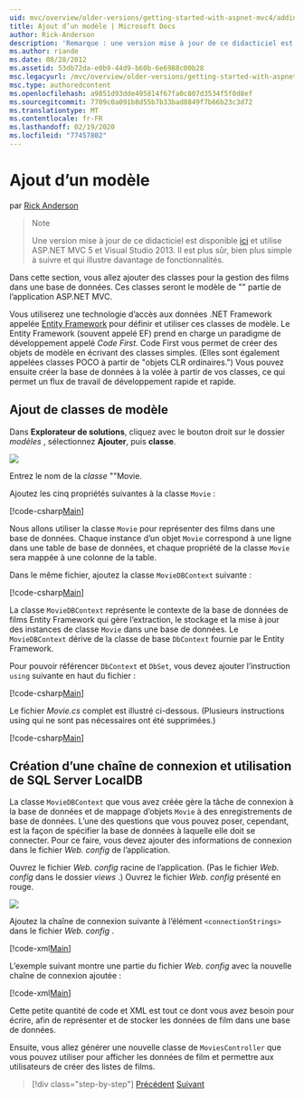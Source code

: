```yaml
---
uid: mvc/overview/older-versions/getting-started-with-aspnet-mvc4/adding-a-model
title: Ajout d’un modèle | Microsoft Docs
author: Rick-Anderson
description: 'Remarque : une version mise à jour de ce didacticiel est disponible ici et utilise ASP.NET MVC 5 et Visual Studio 2013. C’est plus sécurisé, bien plus simple à suivre et à faire une démonstration...'
ms.author: riande
ms.date: 08/28/2012
ms.assetid: 53db72da-e0b9-44d9-b60b-6e6988c00b28
msc.legacyurl: /mvc/overview/older-versions/getting-started-with-aspnet-mvc4/adding-a-model
msc.type: authoredcontent
ms.openlocfilehash: a9851d93dde495814f67fa0c807d3534f5f0d8ef
ms.sourcegitcommit: 7709c0a091b8d55b7b33bad8849f7b66b23c3d72
ms.translationtype: MT
ms.contentlocale: fr-FR
ms.lasthandoff: 02/19/2020
ms.locfileid: "77457802"
---
```

# <a name="adding-a-model"></a>Ajout d’un modèle

par [Rick Anderson](https://twitter.com/RickAndMSFT)

> > [!NOTE]
> > Une version mise à jour de ce didacticiel est disponible [ici](../../getting-started/introduction/getting-started.md) et utilise ASP.NET MVC 5 et Visual Studio 2013. Il est plus sûr, bien plus simple à suivre et qui illustre davantage de fonctionnalités.

Dans cette section, vous allez ajouter des classes pour la gestion des films dans une base de données. Ces classes seront le modèle de &quot;&quot; partie de l’application ASP.NET MVC.

Vous utiliserez une technologie d’accès aux données .NET Framework appelée [Entity Framework](https://msdn.microsoft.com/library/bb399572(VS.110).aspx) pour définir et utiliser ces classes de modèle. Le Entity Framework (souvent appelé EF) prend en charge un paradigme de développement appelé *Code First*. Code First vous permet de créer des objets de modèle en écrivant des classes simples. (Elles sont également appelées classes POCO à partir de &quot;objets CLR ordinaires.&quot;) Vous pouvez ensuite créer la base de données à la volée à partir de vos classes, ce qui permet un flux de travail de développement rapide et rapide.

## <a name="adding-model-classes"></a>Ajout de classes de modèle

Dans **Explorateur de solutions**, cliquez avec le bouton droit sur le dossier *modèles* , sélectionnez **Ajouter**, puis **classe**.

![](adding-a-model/_static/image1.png)

Entrez le nom de la *classe* &quot;&quot;Movie.

Ajoutez les cinq propriétés suivantes à la classe `Movie` :

[!code-csharp[Main](adding-a-model/samples/sample1.cs)]

Nous allons utiliser la classe `Movie` pour représenter des films dans une base de données. Chaque instance d’un objet `Movie` correspond à une ligne dans une table de base de données, et chaque propriété de la classe `Movie` sera mappée à une colonne de la table.

Dans le même fichier, ajoutez la classe `MovieDBContext` suivante :

[!code-csharp[Main](adding-a-model/samples/sample2.cs)]

La classe `MovieDBContext` représente le contexte de la base de données de films Entity Framework qui gère l’extraction, le stockage et la mise à jour des instances de classe `Movie` dans une base de données. Le `MovieDBContext` dérive de la classe de base `DbContext` fournie par le Entity Framework.

Pour pouvoir référencer `DbContext` et `DbSet`, vous devez ajouter l’instruction `using` suivante en haut du fichier :

[!code-csharp[Main](adding-a-model/samples/sample3.cs)]

Le fichier *Movie.cs* complet est illustré ci-dessous. (Plusieurs instructions using qui ne sont pas nécessaires ont été supprimées.)

[!code-csharp[Main](adding-a-model/samples/sample4.cs)]

## <a name="creating-a-connection-string-and-working-with-sql-server-localdb"></a>Création d’une chaîne de connexion et utilisation de SQL Server LocalDB

La classe `MovieDBContext` que vous avez créée gère la tâche de connexion à la base de données et de mappage d’objets `Movie` à des enregistrements de base de données. L’une des questions que vous pouvez poser, cependant, est la façon de spécifier la base de données à laquelle elle doit se connecter. Pour ce faire, vous devez ajouter des informations de connexion dans le fichier *Web. config* de l’application.

Ouvrez le fichier *Web. config* racine de l’application. (Pas le fichier *Web. config* dans le dossier *views* .) Ouvrez le fichier *Web. config* présenté en rouge.

![](adding-a-model/_static/image2.png)

Ajoutez la chaîne de connexion suivante à l’élément `<connectionStrings>` dans le fichier *Web. config* .

[!code-xml[Main](adding-a-model/samples/sample5.xml)]

L’exemple suivant montre une partie du fichier *Web. config* avec la nouvelle chaîne de connexion ajoutée :

[!code-xml[Main](adding-a-model/samples/sample6.xml?highlight=6-9)]

Cette petite quantité de code et XML est tout ce dont vous avez besoin pour écrire, afin de représenter et de stocker les données de film dans une base de données.

Ensuite, vous allez générer une nouvelle classe de `MoviesController` que vous pouvez utiliser pour afficher les données de film et permettre aux utilisateurs de créer des listes de films.

> [!div class="step-by-step"]
> [Précédent](adding-a-view.md)
> [Suivant](accessing-your-models-data-from-a-controller.md)
